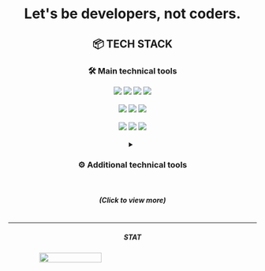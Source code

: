 <div align="center">

<body>
<h1> Let's be developers, not coders. <br></h1>

<h2> 📦  TECH STACK </h2>
<h3> 🛠️  Main technical tools </h3>
<div>
    <img src="https://img.shields.io/badge/Java-007396?style=social&logo=OpenJDK&logoColor=black">
    <img src="https://img.shields.io/badge/jdk8-007396?&logoColor=black">
    <img src="https://img.shields.io/badge/jdk11-007396?&logoColor=black">
    <img src="https://img.shields.io/badge/jdk17-007396?&&logoColor=black">
    <br>
    <br>
    <img src="https://img.shields.io/badge/SpringFramework-6DB33F?style=social&logo=Spring&logoColor=black">
    <img src="https://img.shields.io/badge/v5.x.x-007396?&Color=black">
    <img src="https://img.shields.io/badge/v6.x.x-007396?&logoColor=black">
    <br>
    <br>
    <img src="https://img.shields.io/badge/SpringBoot-6DB33F?style=social&logo=SpringBoot&logoColor=black">
    <img src="https://img.shields.io/badge/v2.x.x-007396?&logoColor=black">
    <img src="https://img.shields.io/badge/v3.x.x-007396?&logoColor=black">
</div><br>

<details>
   <summary><h3> ⚙️ Additional technical tools </h3>
           <br><h5> (Click to view more) </h5>
   </summary>
   <p>
       
<h5> CLIENT </h5>
<div>
    <img src="https://img.shields.io/badge/HTML5-0769AD?style=social&logo=HTML5&logoColor=black">
    <img src="https://img.shields.io/badge/CSS3-0769AD?style=social&logo=css3&logoColor=black">
    <img src="https://img.shields.io/badge/JavaScript-0769AD?style=social&logo=javascript&logoColor=black">
    <br>
    <img src="https://img.shields.io/badge/JQuery-0769AD?style=social&logo=jquery&logoColor=black">
    <img src="https://img.shields.io/badge/AJAX-0769AD?style=social&logo=jquery&logoColor=black">
</div><br>

<h5> SERVER </h5>
<div>
    <img src="https://img.shields.io/badge/Thymeleaf-0769AD?style=social&logo=Thymeleaf&logoColor=black">
    <img src="https://img.shields.io/badge/JSP-0769AD?style=social&logo=OpenJDK&logoColor=black">
    <br>
    <img src="https://img.shields.io/badge/JPA-232F3E?style=social&logo=OpenJDK&logoColor=black">
    <img src="https://img.shields.io/badge/MyBatis-4479A1?style=social&logo=mariadb&logoColor=black">   
    <br>
    <img src="https://img.shields.io/badge/Junit-25A162?style=social&logo=junit5&logoColor=black">
</div><br>

<h5> DATA BASE </h5>
<div>
    <img src="https://img.shields.io/badge/Mariadb-4479A1?style=social&logo=mariadb&logoColor=black">
    <br>
    <img src="https://img.shields.io/badge/PostgreSQL-4479A1?style=social&logo=PostgreSQL&logoColor=black">
    <img src="https://img.shields.io/badge/Oracle-4479A1?style=social&logo=oracle&logoColor=black">
    <img src="https://img.shields.io/badge/TiberoDB-4479A1?style=social&logo=oracle&logoColor=black">
</div><br>

<h5> INFRA </h5>
<div>
    <img src="https://img.shields.io/badge/Linux-FCC624?style=social&logo=linux&logoColor=black">
    <br>
    <img src="https://img.shields.io/badge/Tomcat-F8DC75?style=social&logo=apachetomcat&logoColor=black">
    <img src="https://img.shields.io/badge/JBoss-F8DC75?style=social&logo=redhat&logoColor=black">
    <br>
    <img src="https://img.shields.io/badge/VMWare-232F3E?style=social&logo=VMware&logoColor=black">
    <img src="https://img.shields.io/badge/AWS-232F3E?style=social&logo=amazonaws&logoColor=black">
    <img src="https://img.shields.io/badge/GCP-232F3E?style=social&logo=Google&logoColor=black">
     <br>
    <img src="https://img.shields.io/badge/Docker-232F3E?style=social&logo=Docker&logoColor=black">
    <img src="https://img.shields.io/badge/Jenkins-232F3E?style=social&logo=Jenkins&logoColor=black">
</div><br>

<h5> ETC </h5>
<div>
    <img src="https://img.shields.io/badge/Git-FCC624?style=social&logo=git&logoColor=black">
</div><br>

   </p>
</details>

---
<h5> STAT </h5>
<div style="display: flex; justify-content: space-between;">
    <img src="https://github-readme-stats.vercel.app/api?username=mon99745&count_private=false&include_all_commits=true&show_icons=true&theme=graywhite" style="width: 50%;">
<!--     <img src="https://github-readme-stats.vercel.app/api/top-langs/?username=mon99745&layout=compact&show_icons=true&theme=graywhite" style="width: 38%;"> -->
</div>
</body>

</div>

